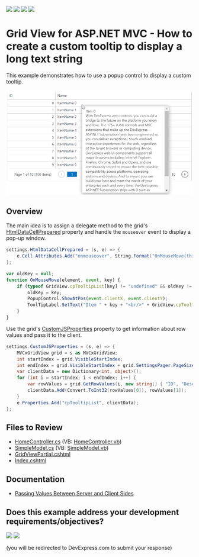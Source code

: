 <!-- default badges list -->
![](https://img.shields.io/endpoint?url=https://codecentral.devexpress.com/api/v1/VersionRange/128549888/15.1.9%2B)
[![](https://img.shields.io/badge/Open_in_DevExpress_Support_Center-FF7200?style=flat-square&logo=DevExpress&logoColor=white)](https://supportcenter.devexpress.com/ticket/details/T342270)
[![](https://img.shields.io/badge/📖_How_to_use_DevExpress_Examples-e9f6fc?style=flat-square)](https://docs.devexpress.com/GeneralInformation/403183)
[![](https://img.shields.io/badge/💬_Leave_Feedback-feecdd?style=flat-square)](#does-this-example-address-your-development-requirementsobjectives)
<!-- default badges end -->
# Grid View for ASP.NET MVC - How to create a custom tooltip to display a long text string

This example demonstrates how to use a popup control to display a custom tooltip.

![Custom Tooltip](customTooltip.png)

## Overview

The main idea is to assign a delegate method to the grid's [HtmlDataCellPrepared](https://docs.devexpress.com/AspNetMvc/DevExpress.Web.Mvc.GridViewSettings.HtmlDataCellPrepared) property and handle the `mouseover` event to display a pop-up window.

```csharp
settings.HtmlDataCellPrepared = (s, e) => {
    e.Cell.Attributes.Add("onmouseover", String.Format("OnMouseMove(this, event, '{0}');", e.KeyValue));
};
```

```js
var oldKey = null;
function OnMouseMove(element, event, key) {
    if (typeof GridView.cpTooltipList[key] != "undefined" && oldKey != key) {
        oldKey = key;
        PopupControl.ShowAtPos(event.clientX, event.clientY);
        ToolTipLabel.SetText("Item " + key + "<br/>" + GridView.cpTooltipList[key]);
    }   
}
```

Use the grid's [CustomJSProperties](https://docs.devexpress.com/AspNetMvc/DevExpress.Web.Mvc.GridViewSettings.CustomJSProperties) property to get information about row values and pass it to the client.

```csharp
settings.CustomJSProperties = (s, e) => {
    MVCxGridView grid = s as MVCxGridView;
    int startIndex = grid.VisibleStartIndex;
    int endIndex = grid.VisibleStartIndex + grid.SettingsPager.PageSize;
    var clientData = new Dictionary<int, object>();
    for (int i = startIndex; i < endIndex; i++) {
        var rowValues = grid.GetRowValues(i, new string[] { "ID", "Description" }) as object[];
        clientData.Add(Convert.ToInt32(rowValues[0]), rowValues[1]);
    }
    e.Properties.Add("cpTooltipList", clientData);
};
```

## Files to Review

* [HomeController.cs](./CS/GridViewTooltip/Controllers/HomeController.cs) (VB: [HomeController.vb](./VB/GridViewTooltip/Controllers/HomeController.vb))
* [SimpleModel.cs](./CS/GridViewTooltip/Models/SimpleModel.cs) (VB: [SimpleModel.vb](./VB/GridViewTooltip/Models/SimpleModel.vb))
* [GridViewPartial.cshtml](./CS/GridViewTooltip/Views/Home/GridViewPartial.cshtml)
* [Index.cshtml](./CS/GridViewTooltip/Views/Home/Index.cshtml)

## Documentation

* [Passing Values Between Server and Client Sides](https://docs.devexpress.com/AspNetMvc/402316/common-features/client-side-functionality/passing-values-between-server-and-client-sides#how-to-access-server-data-on-the-client-side)
<!-- feedback -->
## Does this example address your development requirements/objectives?

[<img src="https://www.devexpress.com/support/examples/i/yes-button.svg"/>](https://www.devexpress.com/support/examples/survey.xml?utm_source=github&utm_campaign=asp-net-mvc-grid-custom-tooltip-in-popup-window&~~~was_helpful=yes) [<img src="https://www.devexpress.com/support/examples/i/no-button.svg"/>](https://www.devexpress.com/support/examples/survey.xml?utm_source=github&utm_campaign=asp-net-mvc-grid-custom-tooltip-in-popup-window&~~~was_helpful=no)

(you will be redirected to DevExpress.com to submit your response)
<!-- feedback end -->
